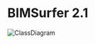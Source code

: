 # BIMSurfer 2.1

![ClassDiagram](https://github.com/TNOBIM/BIMSurfer/raw/master/docs/classdiagram.png)
